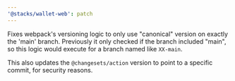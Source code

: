 ```yaml
---
'@stacks/wallet-web': patch
---
```


Fixes webpack's versioning logic to only use "canonical" version on exactly the 'main' branch. Previously it only checked if the branch included "main", so this logic would execute for a branch named like `XX-main`.

This also updates the `@changesets/action` version to point to a specific commit, for security reasons.
